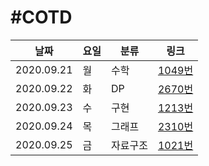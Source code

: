 #COTD
=============
|날짜|요일|분류|링크|
|-----|-----|-----|-----|
|2020.09.21|월|수학|[1049번](http://boj.kr/1049/)|
|2020.09.22|화|DP|[2670번](http://boj.kr/2670/)|
|2020.09.23|수|구현|[1213번](http://boj.kr/1213/)|
|2020.09.24|목|그래프|[2310번](http://boj.kr/2310/)|
|2020.09.25|금|자료구조|[1021번](http://boj.kr/1021/)|